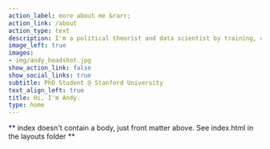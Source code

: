 ```yaml
---
action_label: more about me &rarr;
action_link: /about
action_type: text
description: I'm a political theorist and data scientist by training, currently working on designing digital democracies and regulating emerging tech. <br> <br> Previously, I studied philosophy at Harvard and critical theory in Berlin, advised a German MP on tech policy, and wrote for *The Crimson*, among other adventures. <br> <br>Right now, I'm based in Beijing and reading Kazuo Ishiguro's *When We Were Orphans*. My bean of choice this week is Washed Ethiopian Guji from Taipei's Simple Kaffa. 
image_left: true
images:
- img/andy_headshot.jpg
show_action_link: false
show_social_links: true
subtitle: PhD Student @ Stanford University
text_align_left: true
title: Hi, I'm Andy.
type: home
---
```


** index doesn't contain a body, just front matter above.
See index.html in the layouts folder **
